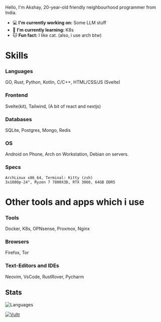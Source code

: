 Hello, I'm Akshay, 20-year-old friendly neighbourhood programmer from India.

- :computer: **I'm currently working on:**  Some LLM stuff
- :school: **I'm currently learning:**  K8s
- :cat: **Fun fact:** I like cat. (also, i use arch btw)

# Skills

### Languages

GO, Rust, Python, Kotlin, C/C++, HTML/CSS/JS (Svelte)

### Frontend
Svelte(kit), Tailwind, (A bit of react and nextjs)

### Databases
SQLite, Postgres, Mongo, Redis


### OS

Android on Phone, Arch on Workstation, Debian on servers.

### Specs
```
ArchLinux x86_64, Terminal: Kitty (zsh)
3x1080p-24", Ryzen 7 7800X3D, RTX 3060, 64GB DDR5
```

# Other tools and apps which i use

### Tools
Docker, K8s, OPNsense, Proxmox, Nginx

### Browsers
Firefox, Tor

### Text-Editors and IDEs
Neovim, VsCode, RustRover, Pycharm


## Stats

![Languages](https://github-readme-stats.vercel.app/api/top-langs/?username=thehamkercat&theme=github_dark&layout=compact&exclude_repo=WilliamButcherBot,Telegram_VC_Bot,SpamProtectionRobot,GdriveSearcherBot,LunaChatBot)

<a href="https://www.vultr.com/?ref=9456307"><img src="https://img.shields.io/badge/Vultr-007BFC.svg?style=for-the-badge&logo=vultr" alt="Vultr" /></a>
